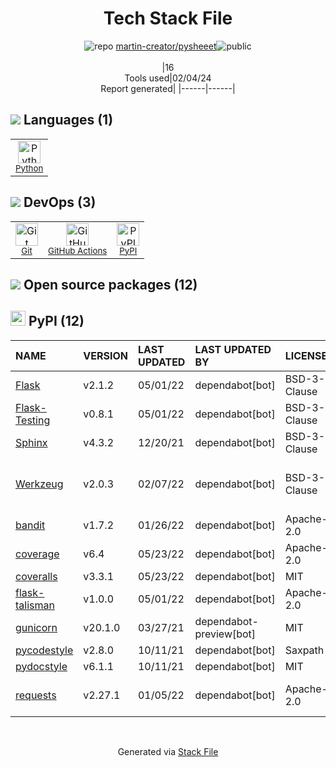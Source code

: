 <!--
&lt;--- Readme.md Snippet without images Start ---&gt;
## Tech Stack
martin-creator/pysheeet is built on the following main stack:

- [Python](https://www.python.org) – Languages
- [GitHub Actions](https://github.com/features/actions) – Continuous Integration

Full tech stack [here](/techstack.md)

&lt;--- Readme.md Snippet without images End ---&gt;

&lt;--- Readme.md Snippet with images Start ---&gt;
## Tech Stack
martin-creator/pysheeet is built on the following main stack:

- <img width='25' height='25' src='https://img.stackshare.io/service/993/pUBY5pVj.png' alt='Python'/> [Python](https://www.python.org) – Languages
- <img width='25' height='25' src='https://img.stackshare.io/service/11563/actions.png' alt='GitHub Actions'/> [GitHub Actions](https://github.com/features/actions) – Continuous Integration

Full tech stack [here](/techstack.md)

&lt;--- Readme.md Snippet with images End ---&gt;
-->
<div align="center">

# Tech Stack File
![](https://img.stackshare.io/repo.svg "repo") [martin-creator/pysheeet](https://github.com/martin-creator/pysheeet)![](https://img.stackshare.io/public_badge.svg "public")
<br/><br/>
|16<br/>Tools used|02/04/24 <br/>Report generated|
|------|------|
</div>

## <img src='https://img.stackshare.io/languages.svg'/> Languages (1)
<table><tr>
  <td align='center'>
  <img width='36' height='36' src='https://img.stackshare.io/service/993/pUBY5pVj.png' alt='Python'>
  <br>
  <sub><a href="https://www.python.org">Python</a></sub>
  <br>
  <sub></sub>
</td>

</tr>
</table>

## <img src='https://img.stackshare.io/devops.svg'/> DevOps (3)
<table><tr>
  <td align='center'>
  <img width='36' height='36' src='https://img.stackshare.io/service/1046/git.png' alt='Git'>
  <br>
  <sub><a href="http://git-scm.com/">Git</a></sub>
  <br>
  <sub></sub>
</td>

<td align='center'>
  <img width='36' height='36' src='https://img.stackshare.io/service/11563/actions.png' alt='GitHub Actions'>
  <br>
  <sub><a href="https://github.com/features/actions">GitHub Actions</a></sub>
  <br>
  <sub></sub>
</td>

<td align='center'>
  <img width='36' height='36' src='https://img.stackshare.io/service/12572/-RIWgodF_400x400.jpg' alt='PyPI'>
  <br>
  <sub><a href="https://pypi.org/">PyPI</a></sub>
  <br>
  <sub></sub>
</td>

</tr>
</table>


## <img src='https://img.stackshare.io/group.svg' /> Open source packages (12)</h2>

## <img width='24' height='24' src='https://img.stackshare.io/service/12572/-RIWgodF_400x400.jpg'/> PyPI (12)

|NAME|VERSION|LAST UPDATED|LAST UPDATED BY|LICENSE|VULNERABILITIES|
|:------|:------|:------|:------|:------|:------|
|[Flask](https://pypi.org/project/Flask)|v2.1.2|05/01/22|dependabot[bot] |BSD-3-Clause|N/A|
|[Flask-Testing](https://pypi.org/project/Flask-Testing)|v0.8.1|05/01/22|dependabot[bot] |BSD-3-Clause|N/A|
|[Sphinx](https://pypi.org/project/Sphinx)|v4.3.2|12/20/21|dependabot[bot] |BSD-3-Clause|N/A|
|[Werkzeug](https://pypi.org/project/Werkzeug)|v2.0.3|02/07/22|dependabot[bot] |BSD-3-Clause|[CVE-2023-25577](https://github.com/advisories/GHSA-xg9f-g7g7-2323) (High)<br/>[CVE-2023-23934](https://github.com/advisories/GHSA-px8h-6qxv-m22q) (Low)|
|[bandit](https://pypi.org/project/bandit)|v1.7.2|01/26/22|dependabot[bot] |Apache-2.0|N/A|
|[coverage](https://pypi.org/project/coverage)|v6.4|05/23/22|dependabot[bot] |Apache-2.0|N/A|
|[coveralls](https://pypi.org/project/coveralls)|v3.3.1|05/23/22|dependabot[bot] |MIT|N/A|
|[flask-talisman](https://pypi.org/project/flask-talisman)|v1.0.0|05/01/22|dependabot[bot] |Apache-2.0|N/A|
|[gunicorn](https://pypi.org/project/gunicorn)|v20.1.0|03/27/21|dependabot-preview[bot] |MIT|N/A|
|[pycodestyle](https://pypi.org/project/pycodestyle)|v2.8.0|10/11/21|dependabot[bot] |Saxpath|N/A|
|[pydocstyle](https://pypi.org/project/pydocstyle)|v6.1.1|10/11/21|dependabot[bot] |MIT|N/A|
|[requests](https://pypi.org/project/requests)|v2.27.1|01/05/22|dependabot[bot] |Apache-2.0|[CVE-2023-32681](https://github.com/advisories/GHSA-j8r2-6x86-q33q) (Moderate)|

<br/>
<div align='center'>

Generated via [Stack File](https://github.com/marketplace/stack-file)
